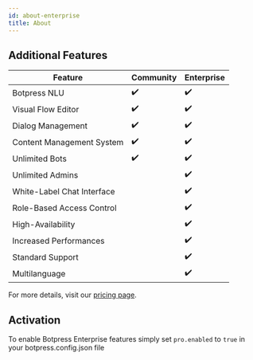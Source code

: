```yaml
---
id: about-enterprise
title: About
---
```


## Additional Features

| Feature                    | Community | Enterprise |
| -------------------------- | --------- | --- |
| Botpress NLU               | ✔️         | ✔️  |
| Visual Flow Editor         | ✔️         | ✔️  |
| Dialog Management          | ✔️         | ✔️  |
| Content Management System  | ✔️         | ✔️  |
| Unlimited Bots             | ✔️         | ✔️  |
| Unlimited Admins           |           | ✔️  |
| White-Label Chat Interface |           | ✔️  |
| Role-Based Access Control  |           | ✔️  |
| High-Availability          |           | ✔️  |
| Increased Performances     |           | ✔️  |
| Standard Support           |           | ✔️  |
| Multilanguage              |           | ✔️  |

For more details, visit our [pricing page](https://botpress.io/pricing/).

## Activation

To enable Botpress Enterprise features simply set `pro.enabled` to `true` in your botpress.config.json file
